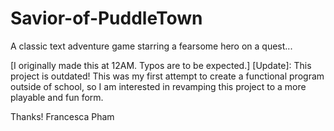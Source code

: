 # Savior-of-PuddleTown

A classic text adventure game starring a fearsome hero on a quest...

[I originally made this at 12AM. Typos are to be expected.]
[Update]: This project is outdated! 
This was my first attempt to create a functional program outside of school, so I am interested in revamping this project to a more playable and fun form.

Thanks!
Francesca Pham
